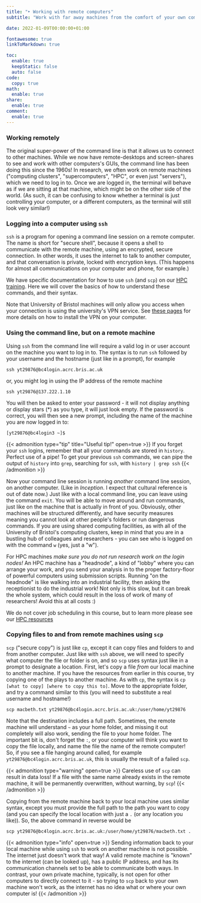 ```yaml
---
title: "‣ Working with remote computers"
subtitle: "Work with far away machines from the comfort of your own computer!"

date: 2022-01-09T00:00:00+01:00

fontawesome: true
linkToMarkdown: true

toc:
  enable: true
  keepStatic: false
  auto: false
code:
  copy: true
math:
  enable: true
share:
  enable: true
comment:
  enable: true
---
```


### Working remotely

The original super-power of the command line is that it allows us to connect to other machines. While we now have remote-desktops and screen-shares to see and work with other computers's GUIs, the command line has been doing this since the 1960s! In research, we often work on remote machines ("computing clusters", "supercomputers", "HPC", or even just "servers"), which we need to log in to. Once we are logged in, the terminal will behave as if we are sitting at that machine, which might be on the other side of the world. (As such, it can be confusing to know whether a terminal is just controlling your computer, or a different computers, as the terminal will still look very similar!)

### Logging into a computer using `ssh`

`ssh` is a program for opening a command line session on a remote computer. The name is short for "secure shell", because it opens a shell to communicate with the remote machine, using an encrypted, secure connection. In other words, it uses the internet to talk to another computer, and that conversation is private, locked with encryption keys. (This happens for almost all communications on your computer and phone, for example.)

We have specific documentation for how to use `ssh` (and `scp`) on our [HPC training](https://www.acrc.bris.ac.uk/protected/hpc-docs/training/intro-to-hpc-slurm/logging_on.html). Here we will cover the basics of how to understand these commands, and their syntax.

Note that University of Bristol machines will only allow you access when your connection is using the university's VPN service. See [these pages](https://uob.sharepoint.com/sites/itservices/SitePages/vpn.aspx) for more details on how to install the VPN on your computer.

### Using the command line, but on a remote machine

Using `ssh` from the command line will require a valid log in or user account on the machine you want to log in to. The syntax is to run `ssh` followed by your username and the hostname (just like in a prompt), for example
```shell
ssh yt29876@bc4login.acrc.bris.ac.uk
```
or, you might log in using the IP address of the remote machine
```shell
ssh yt29876@137.222.1.10
```
You will then be asked to enter your password - it will not display anything or display stars (\*) as you type, it will just look empty. If the password is correct, you will then see a new prompt, including the name of the machine you are now logged in to:
```
[yt29876@bc4login3 ~]$
```
{{< admonition type="tip" title="Useful tip!" open=true >}}
If you forget your `ssh` logins, remember that all your commands are stored in `history`. Perfect use of a pipe! To get your previous `ssh` commands, we can pipe the output of `history` into `grep`, searching for `ssh`, with
`history | grep ssh`
{{< /admonition >}}

Now your command line session is running *another* command line session, on another computer. (Like in *Inception*. I expect that cultural reference is out of date now.) Just like with a local command line, you can leave using the command `exit`. You will be able to move around and run commands, just like on the machine that is actually in front of you. Obviously, other machines will be structured differently, and have security measures meaning you cannot look at other people's folders or run dangerous commands. If you are using shared computing facilities, as with all of the University of Bristol's computing clusters, keep in mind that you are in a bustling hub of colleagues and researchers - you can see who is logged on with the command `w` (yes, just a "w").

For HPC machines *make sure you do not run research work on the login nodes!* An HPC machine has a "headnode", a kind of "lobby" where you can arrange your work, and you send your analysis in to the proper factory-floor of powerful computers using submission scripts. Running "on the headnode" is like walking into an industrial facility, then asking the receptionist to do the industrial work! Not only is this slow, but it can break the whole system, which could result in the loss of work of many of researchers! Avoid this at all costs :)

We do not cover job scheduling in this course, but to learn more please see our [HPC resources](https://www.acrc.bris.ac.uk/protected/hpc-docs/introduction/index.html)

### Copying files to and from remote machines using `scp`

`scp` ("secure copy") is just like `cp`, except it can copy files and folders to and from another computer. Just like with `ssh` above, we will need to specify what computer the file or folder is on, and so `scp` uses syntax just like in a prompt to designate a location. First, let's copy a file *from* our local machine to another machine. If you have the resources from earlier in this course, try copying one of the plays to another machine. As with `cp`, the syntax is `cp [what to copy] [where to copy this to]`. Move to the appropriate folder, and try a command similar to this (you will need to substitute a real username and hostname!)
```shell
scp macbeth.txt yt29876@bc4login.acrc.bris.ac.uk:/user/home/yt29876
```
Note that the destination includes a full path. Sometimes, the remote machine will understand `~` as your home folder, and missing it out completely will also work, sending the file to your home folder. The important bit is, don't forget the `:`, or your computer will think you want to copy the file locally, and name the file the name of the remote computer! So, if you see a file hanging around called, for example `yt29876@bc4login.acrc.bris.ac.uk`, this is usually the result of a failed `scp`.

{{< admonition type="warning" open=true >}}
Careless use of `scp` can result in data loss! If a file with the same name already exists in the remote machine, it will be permanently overwritten, without warning, by `scp`!
{{< /admonition >}}

Copying from the remote machine back to your local machine uses similar syntax, except you must provide the full path to the path you want to copy (and you can specify the local location with just a `.` (or any location you like)). So, the above command in reverse would be
```shell
scp yt29876@bc4login.acrc.bris.ac.uk:/user/home/yt29876/macbeth.txt .
```
{{< admonition type="info" open=true >}}
Sending information back to your local machine while using `ssh` to work on another machine is not possible. The internet just doesn't work that way! A valid remote machine is "known" to the internet (can be looked up), has a public IP address, and has its communication channels set to be able to communicate both ways. In contrast, your own private machine, typically, is not open for other computers to directly connect to it - so trying to `scp` back to your own machine won't work, as the internet has no idea what or where your own computer is!
{{< /admonition >}}

